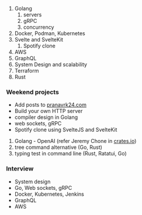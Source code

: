 1. Golang
   1. servers
   2. gRPC
   3. concurrency
2. Docker, Podman, Kubernetes
3. Svelte and SvelteKit
   1. Spotify clone
4. AWS
5. GraphQL
6. System Design and scalability
7. Terraform
8. Rust

### Weekend projects

- Add posts to [pranavrk24.com](https://www.pranavrk24.com)
- Build your own HTTP server
- compiler design in Golang
- web sockets, gRPC
- Spotify clone using SvelteJS and SvelteKit

1. Golang - OpenAI (refer Jeremy Chone in [crates.io](https://crates.io/users/jeremychone))
2. tree command alternative (Go, Rust)
3. typing test in command line (Rust, Ratatui, Go)


### Interview

- System design
- Go, Web sockets, gRPC
- Docker, Kubernetes, Jenkins
- GraphQL
- AWS